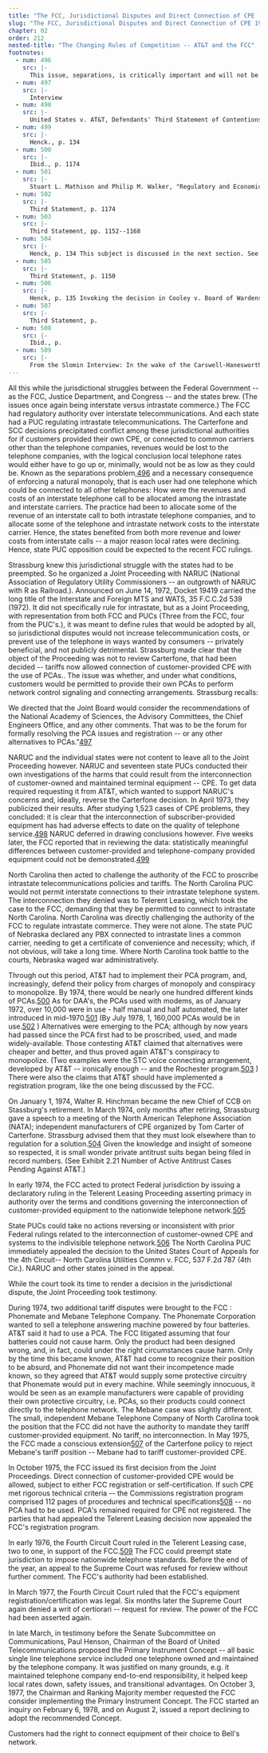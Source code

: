 ```yaml
---
title: "The FCC, Jurisdictional Disputes and Direct Connection of CPE -- 1973-1978"
slug: "The FCC, Jurisdictional Disputes and Direct Connection of CPE 1973-1978"
chapter: 02
order: 212
nested-title: "The Changing Rules of Competition -- AT&T and the FCC"
footnotes:
  - num: 496
    src: |-
      This issue, separations, is critically important and will not be but touched on in this discussion. It is core to understanding the interconnections, and how they were accounted for, that made organizational and institutional structure so difficult to change. See Temin for the best discussion -- one involving over one hundred interviews of AT&T executives during this period.
  - num: 497
    src: |-
      Interview
  - num: 498
    src: |-
      United States v. AT&T, Defendants' Third Statement of Contentions and Proof, Vol. II, pp. 1149-1150
  - num: 499
    src: |-
      Henck., p. 134
  - num: 500
    src: |-
      Ibid., p. 1174
  - num: 501
    src: |-
      Stuart L. Mathison and Philip M. Walker, "Regulatory and Economic Issues in Computer Communications," Proceedings of the IEEE 60 : 14.
  - num: 502
    src: |-
      Third Statement, p. 1174
  - num: 503
    src: |-
      Third Statement, pp. 1152--1168
  - num: 504
    src: |-
      Henck, p. 134 This subject is discussed in the next section. See for example Exhibit 2.15 Number of Active Antitrust Cases Pending Against AT&T
  - num: 505
    src: |-
      Third Statement, p. 1150
  - num: 506
    src: |-
      Henck, p. 135 Invoking the decision in Cooley v. Board of Wardens regarding Federal authority to regulate uniform systems.
  - num: 507
    src: |-
      Third Statement, p.
  - num: 508
    src: |-
      Ibid., p.
  - num: 509
    src: |-
      From the Slomin Interview: In the wake of the Carswell-Hanesworth disasters of the Nixon administration, the 4th Circuit, which was Hanesworth's Circuit, had adopted the most stringent recusal rules in the United States for judges.If they had any interest in a preceding whatsoever, however peripheral, they had to recuse, say they won't hear a case.The irony was, every single judge of the 4th Circuit had recused himself from hearing these cases because of ownership of AT&T stock, except for one.So that when the first North Carolina Utilities case decision was issued, motions were filed for rehearing en banc.
---
```


All this while the jurisdictional struggles between the Federal Government -- as the FCC, Justice Department, and Congress -- and the states brew. (The issues once again being interstate versus intrastate commerce.) The FCC had regulatory authority over interstate telecommunications. And each state had a PUC regulating intrastate telecommunications. The Carterfone and SCC decisions precipitated conflict among these jurisdictional authorities for if customers provided their own CPE, or connected to common carriers other than the telephone companies, revenues would be lost to the telephone companies, with the logical conclusion local telephone rates would either have to go up or, minimally, would not be as low as they could be. Known as the separations problem,<a name="fnloc496" href="#fn496">496</a> and a necessary consequence of enforcing a natural monopoly, that is each user had one telephone which could be connected to all other telephones: How were the revenues and costs of an interstate telephone call to be allocated among the intrastate and interstate carriers. The practice had been to allocate some of the revenue of an interstate call to both intrastate telephone companies, and to allocate some of the telephone and intrastate network costs to the interstate carrier. Hence, the states benefited from both more revenue and lower costs from interstate calls -- a major reason local rates were declining. Hence, state PUC opposition could be expected to the recent FCC rulings.

Strassburg knew this jurisdictional struggle with the states had to be preempted. So he organized a Joint Proceeding with NARUC (National Association of Regulatory Utility Commissioners -- an outgrowth of NARUC with R as Railroad.). Announced on June 14, 1972, Docket 19419 carried the long title of the Interstate and Foreign MTS and WATS, 35 F.C.C.2d 539 (1972). It did not specifically rule for intrastate, but as a Joint Proceeding, with representation from both FCC and PUCs (Three from the FCC, four from the PUC's.), it was meant to define rules that would be adopted by all, so jurisdictional disputes would not increase telecommunication costs, or prevent use of the telephone in ways wanted by consumers -- privately beneficial, and not publicly detrimental. Strassburg made clear that the object of the Proceeding was not to review Carterfone, that had been decided -- tariffs now allowed connection of customer-provided CPE with the use of PCAs.. The issue was whether, and under what conditions, customers would be permitted to provide their own PCAs to perform network control signaling and connecting arrangements. Strassburg recalls:

We directed that the Joint Board would consider the recommendations of the National Academy of Sciences, the Advisory Committees, the Chief Engineers Office, and any other comments. That was to be the forum for formally resolving the PCA issues and registration -- or any other alternatives to PCAs."<a name="fnloc497" href="#fn497">497</a> 

NARUC and the individual states were not content to leave all to the Joint Proceeding however. NARUC and seventeen state PUCs conducted their own investigations of the harms that could result from the interconnection of customer-owned and maintained terminal equipment -- CPE. To get data required requesting it from AT&T, which wanted to support NARUC's concerns and, ideally, reverse the Carterfone decision. In April 1973, they publicized their results. After studying 1,523 cases of CPE problems, they concluded: it is clear that the interconnection of subscriber-provided equipment has had adverse effects to date on the quality of telephone service.<a name="fnloc498" href="#fn498">498</a> NARUC deferred in drawing conclusions however. Five weeks later, the FCC reported that in reviewing the data: statistically meaningful differences between customer-provided and telephone-company provided equipment could not be demonstrated.<a name="fnloc499" href="#fn499">499</a> 

North Carolina then acted to challenge the authority of the FCC to proscribe intrastate telecommunications policies and tariffs. The North Carolina PUC would not permit interstate connections to their intrastate telephone system. The interconnection they denied was to Telerent Leasing, which took the case to the FCC, demanding that they be permitted to connect to intrastate North Carolina. North Carolina was directly challenging the authority of the FCC to regulate intrastate commerce. They were not alone. The state PUC of Nebraska declared any PBX connected to intrastate lines a common carrier, needing to get a certificate of convenience and necessity; which, if not obvious, will take a long time. Where North Carolina took battle to the courts, Nebraska waged war administratively.

Through out this period, AT&T had to implement their PCA program, and, increasingly, defend their policy from charges of monopoly and conspiracy to monopolize. By 1974, there would be nearly one hundred different kinds of PCAs.<a name="fnloc500" href="#fn500">500</a> As for DAA's, the PCAs used with modems, as of January 1972, over 10,000 were in use - half manual and half automated, the later introduced in mid-1970.<a name="fnloc501" href="#fn501">501</a> (By July 1978, 1, 160,000 PCAs would be in use.<a name="fnloc502" href="#fn502">502</a> ) Alternatives were emerging to the PCA; although by now years had passed since the PCA first had to be proscribed, used, and made widely-available. Those contesting AT&T claimed that alternatives were cheaper and better, and thus proved again AT&T's conspiracy to monopolize. (Two examples were the STC voice connecting arrangement, developed by AT&T -- ironically enough -- and the Rochester program.<a name="fnloc503" href="#fn503">503</a> ) There were also the claims that AT&T should have implemented a registration program, like the one being discussed by the FCC.

On January 1, 1974, Walter R. Hinchman became the new Chief of CCB on Stassburg's retirement. In March 1974, only months after retiring, Strassburg gave a speech to a meeting of the North American Telephone Association (NATA); independent manufacturers of CPE organized by Tom Carter of Carterfone. Strassburg advised them that they must look elsewhere than to regulation for a solution.<a name="fnloc504" href="#fn504">504</a> Given the knowledge and insight of someone so respected, it is small wonder private antitrust suits began being filed in record numbers. (See Exhibit 2.21 Number of Active Antitrust Cases Pending Against AT&T.)

In early 1974, the FCC acted to protect Federal jurisdiction by issuing a declaratory ruling in the Telerent Leasing Proceeding asserting primacy in authority over the terms and conditions governing the interconnection of customer-provided equipment to the nationwide telephone network.<a name="fnloc505" href="#fn505">505</a> 

State PUCs could take no actions reversing or inconsistent with prior Federal rulings related to the interconnection of customer-owned CPE and systems to the indivisible telephone network.<a name="fnloc506" href="#fn506">506</a> The North Carolina PUC immediately appealed the decision to the United States Court of Appeals for the 4th Circuit-- North Carolina Utilities Commn v. FCC, 537 F.2d 787 (4th Cir.). NARUC and other states joined in the appeal.

While the court took its time to render a decision in the jurisdictional dispute, the Joint Proceeding took testimony.

During 1974, two additional tariff disputes were brought to the FCC : Phonemate and Mebane Telephone Company. The Phonemate Corporation wanted to sell a telephone answering machine powered by four batteries. AT&T said it had to use a PCA. The FCC litigated assuming that four batteries could not cause harm. Only the product had been designed wrong, and, in fact, could under the right circumstances cause harm. Only by the time this became known, AT&T had come to recognize their position to be absurd, and Phonemate did not want their incompetence made known, so they agreed that AT&T would supply some protective circuitry that Phonemate would put in every machine. While seemingly innocuous, it would be seen as an example manufacturers were capable of providing their own protective circuitry, i.e. PCAs, so their products could connect directly to the telephone network. The Mebane case was slightly different. The small, independent Mebane Telephone Company of North Carolina took the position that the FCC did not have the authority to mandate they tariff customer-provided equipment. No tariff, no interconnection. In May 1975, the FCC made a conscious extension<a name="fnloc507" href="#fn507">507</a> of the Carterfone policy to reject Mebane's tariff position -- Mebane had to tariff customer-provided CPE.

In October 1975, the FCC issued its first decision from the Joint Proceedings. Direct connection of customer-provided CPE would be allowed, subject to either FCC registration or self-certification. If such CPE met rigorous technical criteria -- the Commissions registration program comprised 112 pages of procedures and technical specifications<a name="fnloc508" href="#fn508">508</a> -- no PCA had to be used. PCA's remained required for CPE not registered. The parties that had appealed the Telerent Leasing decision now appealed the FCC's registration program.

In early 1976, the Fourth Circuit Court ruled in the Telerent Leasing case, two to one, in support of the FCC.<a name="fnloc509" href="#fn509">509</a> The FCC could preempt state jurisdiction to impose nationwide telephone standards. Before the end of the year, an appeal to the Supreme Court was refused for review without further comment. The FCC's authority had been established.

In March 1977, the Fourth Circuit Court ruled that the FCC's equipment registration/certification was legal. Six months later the Supreme Court again denied a writ of certiorari -- request for review. The power of the FCC had been asserted again.

In late March, in testimony before the Senate Subcommittee on Communications, Paul Henson, Chairman of the Board of United Telecommunications proposed the Primary Instrument Concept -- all basic single line telephone service included one telephone owned and maintained by the telephone company. It was justified on many grounds, e.g. it maintained telephone company end-to-end responsibility, it helped keep local rates down, safety issues, and transitional advantages. On October 3, 1977, the Chairman and Ranking Majority member requested the FCC consider implementing the Primary Instrument Concept. The FCC started an inquiry on February 6, 1978, and on August 2, issued a report declining to adopt the recommended Concept.

Customers had the right to connect equipment of their choice to Bell's network.

